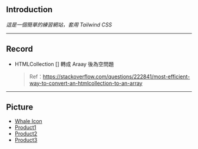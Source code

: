 ## Introduction

_這是一個簡單的練習網站，套用 Tailwind CSS_

---

## Record

- HTMLCollection [] 轉成 Araay 後為空問題
  > Ref：https://stackoverflow.com/questions/222841/most-efficient-way-to-convert-an-htmlcollection-to-an-array

---

## Picture

- [Whale Icon](https://www.flaticon.com/free-icon/whale_4054465?term=whale&page=1&position=34&page=1&position=34&related_id=4054465&origin=tag#)
- [Product1](https://pixabay.com/photos/woman-portrait-model-dress-fashion-5679284/)
- [Product2](https://pixabay.com/photos/fashion-model-girl-woman-young-6364998/)
- [Product3](https://pixabay.com/photos/woman-brunette-denim-jacket-fashion-2564660/)
